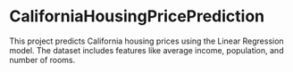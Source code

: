 # CaliforniaHousingPricePrediction
This project predicts California housing prices using the Linear Regression model. The dataset includes features like average income, population, and number of rooms.
